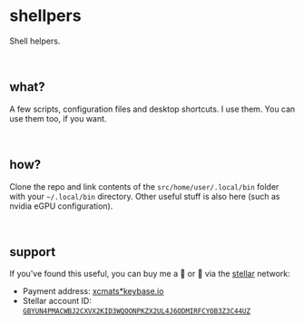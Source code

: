 # shellpers

Shell helpers.

<br />




## what?

A few scripts, configuration files and desktop shortcuts.
I use them. You can use them too, if you want.

<br />




## how?

Clone the repo and link contents of the `src/home/user/.local/bin` folder
with your `~/.local/bin` directory. Other useful stuff is also here
(such as nvidia eGPU configuration).

<br />




## support

If you've found this useful, you can buy me a 🍺️ or 🍕️ via the [stellar][stellar] network:

* Payment address: [xcmats*keybase.io][xcmatspayment]
* Stellar account ID: [`GBYUN4PMACWBJ2CXVX2KID3WQOONPKZX2UL4J6ODMIRFCYOB3Z3C44UZ`][addressproof]





[stellar]: https://learn.stellar.org
[xcmatspayment]: https://keybase.io/xcmats
[addressproof]: https://keybase.io/xcmats/sigchain#d0999a36b501c4818c15cf813f5a53da5bfe437875d92262be8d285bbb67614e22
